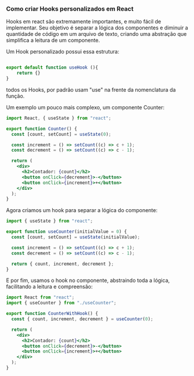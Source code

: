### Como criar Hooks personalizados em React

Hooks em react são extremamente importantes, e muito fácil de implementar. Seu objetivo é separar a lógica dos componentes e diminuir a quantidade de código em um arquivo de texto, criando uma abstração que simplifica a leitura de um componente.

Um Hook personalizado possui essa estrutura:

```javascript

export default function useHook (){
    return {}
}

```

todos os Hooks, por padrão usam "use" na frente da nomenclatura da função.

Um exemplo um pouco mais complexo, um componente Counter:


```jsx
import React, { useState } from "react";

export function Counter() {
  const [count, setCount] = useState(0);

  const increment = () => setCount((c) => c + 1);
  const decrement = () => setCount((c) => c - 1);

  return (
    <div>
      <h2>Contador: {count}</h2>
      <button onClick={decrement}>-</button>
      <button onClick={increment}>+</button>
    </div>
  );
}
```

Agora criamos um hook para separar a lógica do componente:

```javascript
import { useState } from "react";

export function useCounter(initialValue = 0) {
  const [count, setCount] = useState(initialValue);

  const increment = () => setCount((c) => c + 1);
  const decrement = () => setCount((c) => c - 1);

  return { count, increment, decrement };
}
```

E por fim, usamos o hook no componente, abstraindo toda a lógica, facilitando a leitura e compreensão:

```jsx
import React from "react";
import { useCounter } from "./useCounter";

export function CounterWithHook() {
  const { count, increment, decrement } = useCounter(0);

  return (
    <div>
      <h2>Contador: {count}</h2>
      <button onClick={decrement}>-</button>
      <button onClick={increment}>+</button>
    </div>
  );
}
```
